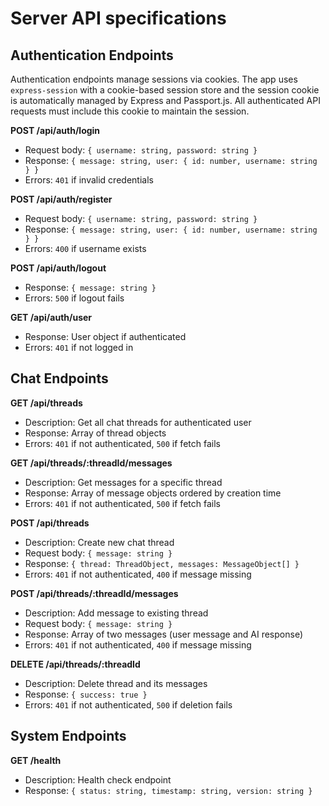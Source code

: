 # Server API specifications

## Authentication Endpoints

Authentication endpoints manage sessions via cookies.
The app uses `express-session` with a cookie-based session store
and the session cookie is automatically managed by Express and Passport.js.
All authenticated API requests must include this cookie to maintain the session.

**POST /api/auth/login**

- Request body: `{ username: string, password: string }`
- Response: `{ message: string, user: { id: number, username: string } }`
- Errors: `401` if invalid credentials

**POST /api/auth/register**

- Request body: `{ username: string, password: string }`
- Response: `{ message: string, user: { id: number, username: string } }`
- Errors: `400` if username exists

**POST /api/auth/logout**

- Response: `{ message: string }`
- Errors: `500` if logout fails

**GET /api/auth/user**

- Response: User object if authenticated
- Errors: `401` if not logged in

## Chat Endpoints

**GET /api/threads**

- Description: Get all chat threads for authenticated user
- Response: Array of thread objects
- Errors: `401` if not authenticated, `500` if fetch fails

**GET /api/threads/:threadId/messages**

- Description: Get messages for a specific thread
- Response: Array of message objects ordered by creation time
- Errors: `401` if not authenticated, `500` if fetch fails

**POST /api/threads**

- Description: Create new chat thread
- Request body: `{ message: string }`
- Response: `{ thread: ThreadObject, messages: MessageObject[] }`
- Errors: `401` if not authenticated, `400` if message missing

**POST /api/threads/:threadId/messages**

- Description: Add message to existing thread
- Request body: `{ message: string }`
- Response: Array of two messages (user message and AI response)
- Errors: `401` if not authenticated, `400` if message missing

**DELETE /api/threads/:threadId**

- Description: Delete thread and its messages
- Response: `{ success: true }`
- Errors: `401` if not authenticated, `500` if deletion fails

## System Endpoints

**GET /health**

- Description: Health check endpoint
- Response: `{ status: string, timestamp: string, version: string }`
